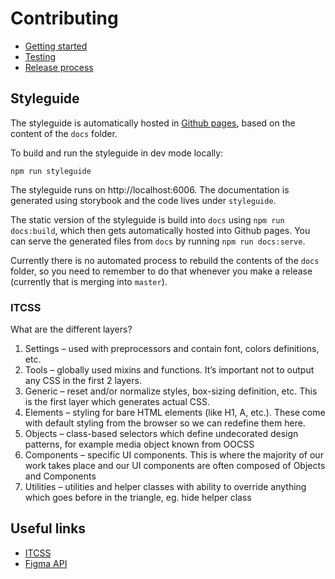 # Contributing

- [Getting started](./contributing/getting-started.md)
- [Testing](./contributing/testing.md)
- [Release process](./contributing/release-process.md)

## Styleguide

The styleguide is automatically hosted in [Github pages](https://citizensadvice.github.io/design-system-testing/), based on the content of the `docs` folder.

To build and run the styleguide in dev mode locally:

```
npm run styleguide
```

The styleguide runs on http://localhost:6006. The documentation is generated using storybook and the code lives under `styleguide`.

The static version of the styleguide is build into `docs` using `npm run docs:build`, which then gets automatically hosted into Github pages. You can serve the generated files from `docs` by running `npm run docs:serve`.

Currently there is no automated process to rebuild the contents of the `docs` folder, so you need to remember to do that whenever you make a release (currently that is merging into `master`).

### ITCSS

What are the different layers?

1. Settings – used with preprocessors and contain font, colors definitions, etc.
2. Tools – globally used mixins and functions. It’s important not to output any CSS in the first 2 layers.
3. Generic – reset and/or normalize styles, box-sizing definition, etc. This is the first layer which generates actual CSS.
4. Elements – styling for bare HTML elements (like H1, A, etc.). These come with default styling from the browser so we can redefine them here.
5. Objects – class-based selectors which define undecorated design patterns, for example media object known from OOCSS
6. Components – specific UI components. This is where the majority of our work takes place and our UI components are often composed of Objects and Components
7. Utilities – utilities and helper classes with ability to override anything which goes before in the triangle, eg. hide helper class

## Useful links

- [ITCSS](https://www.xfive.co/blog/itcss-scalable-maintainable-css-architecture/)
- [Figma API](https://blog.prototypr.io/design-tokens-with-figma-aef25c42430f)
